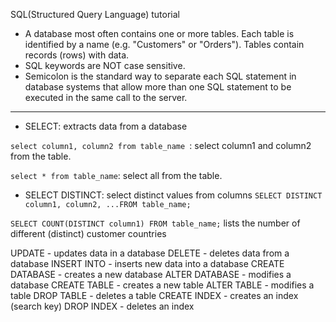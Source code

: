 SQL(Structured Query Language) tutorial

- A database most often contains one or more tables. Each table is identified by a name (e.g. "Customers" or "Orders"). Tables contain records (rows) with data.
- SQL keywords are NOT case sensitive. 
- Semicolon is the standard way to separate each SQL statement in database systems that allow more than one SQL statement to be executed in the same call to the server.


*****************************************************
- SELECT: extracts data from a database

``select column1, column2 from table_name ``: select column1 and column2 from the table. 

``select * from table_name``: select all from the table. 

- SELECT DISTINCT: select distinct values from columns
``SELECT DISTINCT column1, column2, ...FROM table_name;``

``SELECT COUNT(DISTINCT column1) FROM table_name;`` lists the number of different (distinct) customer countries


UPDATE - updates data in a database
DELETE - deletes data from a database
INSERT INTO - inserts new data into a database
CREATE DATABASE - creates a new database
ALTER DATABASE - modifies a database
CREATE TABLE - creates a new table
ALTER TABLE - modifies a table
DROP TABLE - deletes a table
CREATE INDEX - creates an index (search key)
DROP INDEX - deletes an index
